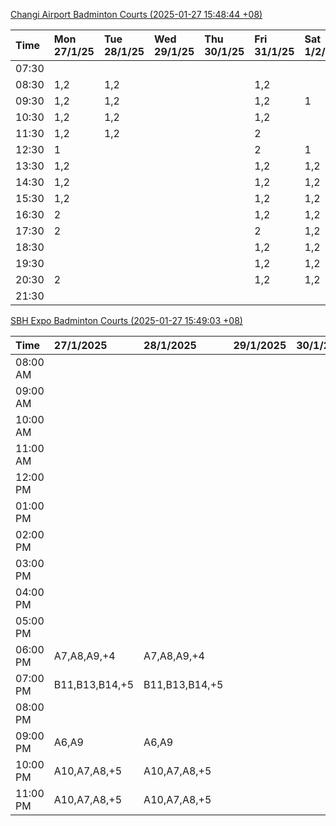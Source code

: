 [Changi Airport Badminton Courts (2025-01-27 15:48:44 +08)](https://www.carc.org.sg/FacilityBooking.aspx)

| Time   | Mon 27/1/25   | Tue 28/1/25   | Wed 29/1/25   | Thu 30/1/25   | Fri 31/1/25   | Sat 1/2/25   | Sun 2/2/25   |
|:-------|:--------------|:--------------|:--------------|:--------------|:--------------|:-------------|:-------------|
| 07:30  |               |               |               |               |               |              |              |
| 08:30  | 1,2           | 1,2           |               |               | 1,2           |              |              |
| 09:30  | 1,2           | 1,2           |               |               | 1,2           | 1            |              |
| 10:30  | 1,2           | 1,2           |               |               | 1,2           |              |              |
| 11:30  | 1,2           | 1,2           |               |               | 2             |              |              |
| 12:30  | 1             |               |               |               | 2             | 1            |              |
| 13:30  | 1,2           |               |               |               | 1,2           | 1,2          |              |
| 14:30  | 1,2           |               |               |               | 1,2           | 1,2          |              |
| 15:30  | 1,2           |               |               |               | 1,2           | 1,2          | 2            |
| 16:30  | 2             |               |               |               | 1,2           | 1,2          |              |
| 17:30  | 2             |               |               |               | 2             | 1,2          | 1            |
| 18:30  |               |               |               |               | 1,2           | 1,2          | 1,2          |
| 19:30  |               |               |               |               | 1,2           | 1,2          | 1,2          |
| 20:30  | 2             |               |               |               | 1,2           | 1,2          | 1,2          |
| 21:30  |               |               |               |               |               |              |              |

[SBH Expo Badminton Courts (2025-01-27 15:49:03 +08)](https://singaporebadmintonhall.getomnify.com/widgets/O3MRKGBH359GA55KHMG1RD)

| Time     | 27/1/2025      | 28/1/2025      | 29/1/2025   | 30/1/2025   | 31/1/2025       | 1/2/2025        | 2/2/2025        |
|:---------|:---------------|:---------------|:------------|:------------|:----------------|:----------------|:----------------|
| 08:00 AM |                |                |             |             |                 | B20,B21,B22,+13 | B20,B21,B22,+8  |
| 09:00 AM |                |                |             |             |                 | B18,B21,B22,+13 | B20,B21         |
| 10:00 AM |                |                |             |             |                 | B17,B19,B21,+14 | B21             |
| 11:00 AM |                |                |             |             |                 | B17,B20,B21,+14 |                 |
| 12:00 PM |                |                |             |             |                 | B19,B21,B22,+19 | B14,B19,B20,+11 |
| 01:00 PM |                |                |             |             |                 | B19,B21,B22,+18 | B18,B19,B22,+10 |
| 02:00 PM |                |                |             |             |                 | B18,B20,B22,+13 | A10,B17,B22,+6  |
| 03:00 PM |                |                |             |             |                 | B18,B19,B20,+10 | A4,B20,B22      |
| 04:00 PM |                |                |             |             | B13,B15,B21,+2  | A10,B11,B21,+7  | B12,B13,B15,+3  |
| 05:00 PM |                |                |             |             | B14,B15,B21,+5  | A7,B15,B21,+4   | A10,A7,B20,+2   |
| 06:00 PM | A7,A8,A9,+4    | A7,A8,A9,+4    |             |             | B20,B21,B22,+10 | B15,B21,B22,+3  | B18,B20,B21,+3  |
| 07:00 PM | B11,B13,B14,+5 | B11,B13,B14,+5 |             |             | B19,B21,B22,+13 | B15,B21,B22,+1  | B19,B20,B21,+4  |
| 08:00 PM |                |                |             |             | B16,B17,B22,+9  | B19,B21,B22,+11 | B14,B15,B16,+8  |
| 09:00 PM | A6,A9          | A6,A9          |             |             | B17,B18,B22,+11 | B20,B21,B22,+9  | B14,B15,B22,+9  |
| 10:00 PM | A10,A7,A8,+5   | A10,A7,A8,+5   |             |             |                 | B20,B21,B22,+15 | B20,B21,B22,+18 |
| 11:00 PM | A10,A7,A8,+5   | A10,A7,A8,+5   |             |             |                 | B20,B21,B22,+18 | B20,B21,B22,+18 |
